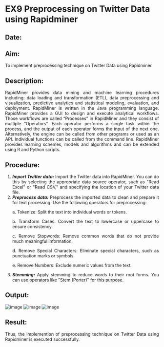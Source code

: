 # EX9 Preprocessing on Twitter Data using Rapidminer

## Date:

## Aim: 
To implement preprocessing technique on Twitter Data using Rapidminer

## Description: 
<div align = "justify">
RapidMiner provides data mining and machine learning procedures including: data loading and transformation (ETL), data preprocessing and visualization, 
predictive analytics and statistical modeling, evaluation, and deployment. RapidMiner is written in the Java programming language. 
RapidMiner provides a GUI to design and execute analytical workflows. Those workflows are called “Processes” in RapidMiner and they consist of multiple “Operators”. 
Each operator performs a single task within the process, and the output of each operator forms the input of the next one. Alternatively, the engine can be called from 
other programs or used as an API. Individual functions can be called from the command line. 
RapidMiner provides learning schemes, models and algorithms and can be extended using R and Python scripts.

## Procedure:
1) ***Import Twitter data:*** Import the Twitter data into RapidMiner. You can do this by selecting the appropriate
data source operator, such as "Read Excel" or "Read CSV," and specifying the location of your Twitter data
file.
2) ***Preprocess data:*** Preprocess the imported data to clean and prepare it for text processing. Use the following
operators for preprocessing:
    <p>a. Tokenize: Split the text into individual words or tokens.
    <p>b. Transform Cases: Convert the text to lowercase or uppercase to ensure consistency.
    <p>c. Remove Stopwords: Remove common words that do not provide much meaningful information.
    <p>d. Remove Special Characters: Eliminate special characters, such as punctuation marks or symbols.
    <p>e. Remove Numbers: Exclude numeric values from the text.
3) ***Stemming:*** Apply stemming to reduce words to their root forms. You can use operators like "Stem (Porter)"
for this purpose.


## Output:
![image](https://github.com/M-Nikhil20/WDM_EXP9/assets/118707852/61590e0e-b712-44ba-acdc-19c207f316bf)
![image](https://github.com/M-Nikhil20/WDM_EXP9/assets/118707852/b4d39dce-2508-47e7-b445-5ee4268bcbd4)
![image](https://github.com/M-Nikhil20/WDM_EXP9/assets/118707852/cfc4afb1-82d9-478e-9e74-b7022683f903)

## Result:
Thus, the implemention of preprocessing technique on Twitter Data using Rapidminer is executed successfully.

